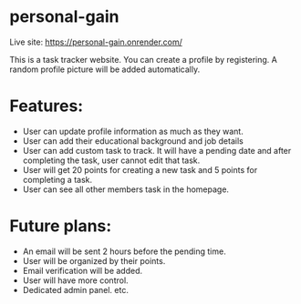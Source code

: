 # personal-gain
Live site: https://personal-gain.onrender.com/

This is a task tracker website. You can create a profile by registering. A random profile picture will be added automatically. 

# Features:
- User can update profile information as much as they want.
- User can add their educational background and job details
- User can add custom task to track. It will have a pending date and after completing the task, user cannot edit that task.
- User will get 20 points for creating a new task and 5 points for completing a task.
- User can see all other members task in the homepage.

# Future plans:
- An email will be sent 2 hours before the pending time.
- User will be organized by their points.
- Email verification will be added.
- User will have more control.
- Dedicated admin panel. etc.